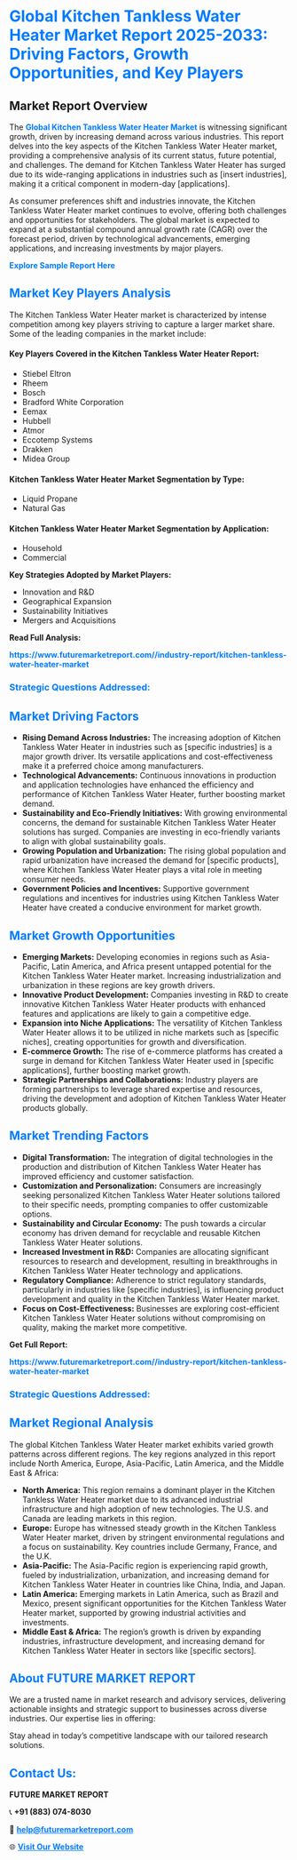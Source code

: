 <h1 style="color: #007BFF;">Global Kitchen Tankless Water Heater Market Report 2025-2033: Driving Factors, Growth Opportunities, and Key Players</h1>

<section id="overview">
<h2>Market Report Overview</h2>
<p>The <a href="https://www.futuremarketreport.com//industry-report/kitchen-tankless-water-heater-market" style="color: #007BFF; text-decoration: none;"><strong>Global Kitchen Tankless Water Heater Market</strong></a> is witnessing significant growth, driven by increasing demand across various industries. This report delves into the key aspects of the Kitchen Tankless Water Heater market, providing a comprehensive analysis of its current status, future potential, and challenges. The demand for Kitchen Tankless Water Heater has surged due to its wide-ranging applications in industries such as [insert industries], making it a critical component in modern-day [applications].</p>
<p>As consumer preferences shift and industries innovate, the Kitchen Tankless Water Heater market continues to evolve, offering both challenges and opportunities for stakeholders. The global market is expected to expand at a substantial compound annual growth rate (CAGR) over the forecast period, driven by technological advancements, emerging applications, and increasing investments by major players.</p>
</section>

<section id="overview">
<p><a href="https://www.futuremarketreport.com//request-sample/reportId=48375" style="color: #007BFF; text-decoration: none;"><strong>Explore Sample Report Here</strong></a></p>
</section>

<section id="key-players">
<h2 style="color: #007BFF;">Market Key Players Analysis</h2>
<p>The Kitchen Tankless Water Heater market is characterized by intense competition among key players striving to capture a larger market share. Some of the leading companies in the market include:</p>
<h4>Key Players Covered in the Kitchen Tankless Water Heater Report:</h4>
<ul><li>Stiebel Eltron</li><li>Rheem</li><li>Bosch</li><li>Bradford White Corporation</li><li>Eemax</li><li>Hubbell</li><li>Atmor</li><li>Eccotemp Systems</li><li>Drakken</li><li>Midea Group</li></ul>
<h4>Kitchen Tankless Water Heater Market Segmentation by Type:</h4>
<ul><li>Liquid Propane</li><li>Natural Gas</li></ul>

<h4>Kitchen Tankless Water Heater Market Segmentation by Application:</h4>
<ul><li>Household</li><li>Commercial</li></ul>
<p><strong>Key Strategies Adopted by Market Players:</strong></p>
<ul>
<li>Innovation and R&D</li>
<li>Geographical Expansion</li>
<li>Sustainability Initiatives</li>
<li>Mergers and Acquisitions</li>
</ul>
</section>

<section>
<p><strong>Read Full Analysis: </strong></p><a href="https://www.futuremarketreport.com//industry-report/kitchen-tankless-water-heater-market" style="color: #007BFF; text-decoration: none;"><strong>https://www.futuremarketreport.com//industry-report/kitchen-tankless-water-heater-market</strong></a>
<h3 style="color: #007BFF;">Strategic Questions Addressed:</h3>
</section>

<section id="driving-factors">
<h2 style="color: #007BFF;">Market Driving Factors</h2>
<ul>
<li><strong>Rising Demand Across Industries:</strong> The increasing adoption of Kitchen Tankless Water Heater in industries such as [specific industries] is a major growth driver. Its versatile applications and cost-effectiveness make it a preferred choice among manufacturers.</li>
<li><strong>Technological Advancements:</strong> Continuous innovations in production and application technologies have enhanced the efficiency and performance of Kitchen Tankless Water Heater, further boosting market demand.</li>
<li><strong>Sustainability and Eco-Friendly Initiatives:</strong> With growing environmental concerns, the demand for sustainable Kitchen Tankless Water Heater solutions has surged. Companies are investing in eco-friendly variants to align with global sustainability goals.</li>
<li><strong>Growing Population and Urbanization:</strong> The rising global population and rapid urbanization have increased the demand for [specific products], where Kitchen Tankless Water Heater plays a vital role in meeting consumer needs.</li>
<li><strong>Government Policies and Incentives:</strong> Supportive government regulations and incentives for industries using Kitchen Tankless Water Heater have created a conducive environment for market growth.</li>
</ul>
</section>

<section id="growth-opportunities">
<h2 style="color: #007BFF;">Market Growth Opportunities</h2>
<ul>
<li><strong>Emerging Markets:</strong> Developing economies in regions such as Asia-Pacific, Latin America, and Africa present untapped potential for the Kitchen Tankless Water Heater market. Increasing industrialization and urbanization in these regions are key growth drivers.</li>
<li><strong>Innovative Product Development:</strong> Companies investing in R&D to create innovative Kitchen Tankless Water Heater products with enhanced features and applications are likely to gain a competitive edge.</li>
<li><strong>Expansion into Niche Applications:</strong> The versatility of Kitchen Tankless Water Heater allows it to be utilized in niche markets such as [specific niches], creating opportunities for growth and diversification.</li>
<li><strong>E-commerce Growth:</strong> The rise of e-commerce platforms has created a surge in demand for Kitchen Tankless Water Heater used in [specific applications], further boosting market growth.</li>
<li><strong>Strategic Partnerships and Collaborations:</strong> Industry players are forming partnerships to leverage shared expertise and resources, driving the development and adoption of Kitchen Tankless Water Heater products globally.</li>
</ul>
</section>

<section id="trending-factors">
<h2 style="color: #007BFF;">Market Trending Factors</h2>
<ul>
<li><strong>Digital Transformation:</strong> The integration of digital technologies in the production and distribution of Kitchen Tankless Water Heater has improved efficiency and customer satisfaction.</li>
<li><strong>Customization and Personalization:</strong> Consumers are increasingly seeking personalized Kitchen Tankless Water Heater solutions tailored to their specific needs, prompting companies to offer customizable options.</li>
<li><strong>Sustainability and Circular Economy:</strong> The push towards a circular economy has driven demand for recyclable and reusable Kitchen Tankless Water Heater solutions.</li>
<li><strong>Increased Investment in R&D:</strong> Companies are allocating significant resources to research and development, resulting in breakthroughs in Kitchen Tankless Water Heater technology and applications.</li>
<li><strong>Regulatory Compliance:</strong> Adherence to strict regulatory standards, particularly in industries like [specific industries], is influencing product development and quality in the Kitchen Tankless Water Heater market.</li>
<li><strong>Focus on Cost-Effectiveness:</strong> Businesses are exploring cost-efficient Kitchen Tankless Water Heater solutions without compromising on quality, making the market more competitive.</li>
</ul>
</section>

<section>
<p><strong>Get Full Report: </strong></p><a href="https://www.futuremarketreport.com//industry-report/kitchen-tankless-water-heater-market" style="color: #007BFF; text-decoration: none;"><strong>https://www.futuremarketreport.com//industry-report/kitchen-tankless-water-heater-market</strong></a>
<h3 style="color: #007BFF;">Strategic Questions Addressed:</h3>
</section>


<section id="regional-analysis">
<h2 style="color: #007BFF;">Market Regional Analysis</h2>
<p>The global Kitchen Tankless Water Heater market exhibits varied growth patterns across different regions. The key regions analyzed in this report include North America, Europe, Asia-Pacific, Latin America, and the Middle East & Africa:</p>
<ul>
<li><strong>North America:</strong> This region remains a dominant player in the Kitchen Tankless Water Heater market due to its advanced industrial infrastructure and high adoption of new technologies. The U.S. and Canada are leading markets in this region.</li>
<li><strong>Europe:</strong> Europe has witnessed steady growth in the Kitchen Tankless Water Heater market, driven by stringent environmental regulations and a focus on sustainability. Key countries include Germany, France, and the U.K.</li>
<li><strong>Asia-Pacific:</strong> The Asia-Pacific region is experiencing rapid growth, fueled by industrialization, urbanization, and increasing demand for Kitchen Tankless Water Heater in countries like China, India, and Japan.</li>
<li><strong>Latin America:</strong> Emerging markets in Latin America, such as Brazil and Mexico, present significant opportunities for the Kitchen Tankless Water Heater market, supported by growing industrial activities and investments.</li>
<li><strong>Middle East & Africa:</strong> The region’s growth is driven by expanding industries, infrastructure development, and increasing demand for Kitchen Tankless Water Heater in sectors like [specific sectors].</li>
</ul>
</section>

<footer>
<h2 style="color: #007BFF;">About FUTURE MARKET REPORT</h2>
<p>We are a trusted name in market research and advisory services, delivering actionable insights and strategic support to businesses across diverse industries. Our expertise lies in offering:</p>

<p>Stay ahead in today’s competitive landscape with our tailored research solutions.</p>

<h2 style="color: #007BFF;">Contact Us:</h2>
<p><strong>FUTURE MARKET REPORT</strong></p>
<p>📞 <strong>+91 (883) 074-8030</strong></p>
<p>📧 <strong><a href="mailto:help@futuremarketreport.com" style="color: #007BFF;">help@futuremarketreport.com</a></strong></p>
<p>🌐 <strong><a href="https://www.futuremarketreport.com/" style="color: #007BFF;">Visit Our Website</a></strong></p>
</footer>